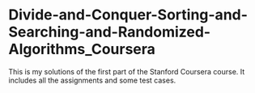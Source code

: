 # Divide-and-Conquer-Sorting-and-Searching-and-Randomized-Algorithms_Coursera

This is my solutions of the first part of the Stanford Coursera course. It includes all the assignments and some test cases.
